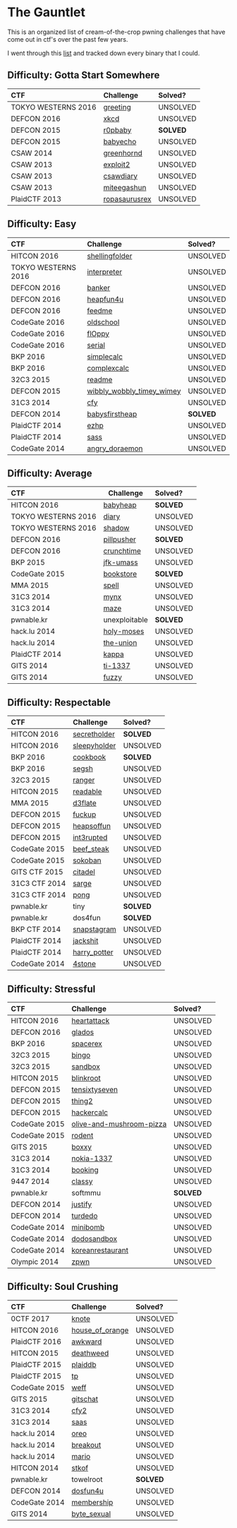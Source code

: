 # The Gauntlet

This is an organized list of cream-of-the-crop pwning challenges that have come out in ctf's over the past few years.

I went through this [list](https://pastebin.com/uyifxgPu) and tracked down every binary that I could.

## Difficulty: Gotta Start Somewhere

| CTF                   | Challenge                                                                                                 | Solved?       |
|:----------------------|:----------------------------------------------------------------------------------------------------------|:--------------|
| TOKYO WESTERNS 2016   | [greeting](https://github.com/aidielse/pwning/tree/master/gotta_start_somewhere/greeting)                 | UNSOLVED      |
| DEFCON 2016           | [xkcd](https://github.com/aidielse/pwning/tree/master/gotta_start_somewhere/xkcd)                         | UNSOLVED      |
| DEFCON 2015           | [r0pbaby](https://github.com/aidielse/pwning/tree/master/gotta_start_somewhere/r0pbaby)                   | __SOLVED__    |
| DEFCON 2015           | [babyecho](https://github.com/aidielse/pwning/tree/master/gotta_start_somewhere/babyecho)                 | UNSOLVED      |
| CSAW 2014             | [greenhornd](https://github.com/aidielse/pwning/tree/master/gotta_start_somewhere/greenhornd)             | UNSOLVED      |
| CSAW 2013             | [exploit2](https://github.com/aidielse/pwning/tree/master/gotta_start_somewhere/exploit2)                 | UNSOLVED      |
| CSAW 2013             | [csawdiary](https://github.com/aidielse/pwning/tree/master/gotta_start_somewhere/csawdiary)               | UNSOLVED      |
| CSAW 2013             | [miteegashun](https://github.com/aidielse/pwning/tree/master/gotta_start_somewhere/miteegashun)           | UNSOLVED      |
| PlaidCTF 2013         | [ropasaurusrex](https://github.com/aidielse/the_gauntlet/tree/master/gotta_start_somewhere/ropasaurusrex) | UNSOLVED      | 
## Difficulty: Easy

| CTF                   | Challenge                                                                                                     | Solved?       |
|:----------------------|:--------------------------------------------------------------------------------------------------------------|:--------------|
| HITCON  2016          | [shellingfolder](https://github.com/aidielse/pwning/tree/master/easy/shellingfolder)                          | UNSOLVED      |
| TOKYO WESTERNS 2016   | [interpreter](https://github.com/aidielse/pwning/tree/master/easy/interpreter)                                | UNSOLVED      |
| DEFCON 2016           | [banker](https://github.com/aidielse/pwning/tree/master/easy/banker)                                          | UNSOLVED      |
| DEFCON 2016           | [heapfun4u](https://github.com/aidielse/pwning/tree/master/easy/heapfun4u)                                    | UNSOLVED      |
| DEFCON 2016           | [feedme](https://github.com/aidielse/pwning/tree/master/easy/feedme)                                          | UNSOLVED      |
| CodeGate 2016         | [oldschool](https://github.com/aidielse/pwning/tree/master/easy/oldschool)                                    | UNSOLVED      |
| CodeGate 2016         | [flOppy](https://github.com/aidielse/pwning/tree/master/easy/fl0ppy)                                          | UNSOLVED      |
| CodeGate 2016         | [serial](https://github.com/aidielse/pwning/tree/master/easy/serial)                                          | UNSOLVED      |
| BKP 2016              | [simplecalc](https://github.com/aidielse/pwning/tree/master/easy/simplecalc)                                  | UNSOLVED      |
| BKP 2016              | [complexcalc](https://github.com/aidielse/pwning/tree/master/easy/complexcalc)                                | UNSOLVED      |
| 32C3 2015             | [readme](https://github.com/aidielse/pwning/tree/master/easy/readme)                                          | UNSOLVED      |
| DEFCON 2015           | [wibbly\_wobbly\_timey\_wimey](https://github.com/aidielse/pwning/tree/master/easy/wibbly_wobbly_timey_wimey) | UNSOLVED      |
| 31C3 2014             | [cfy](https://github.com/aidielse/pwning/tree/master/easy/cfy)                                                | UNSOLVED      |
| DEFCON 2014           | [babysfirstheap](https://github.com/aidielse/pwning/tree/master/easy/babysfirstheap)                          | __SOLVED__    |
| PlaidCTF 2014         | [ezhp](https://github.com/aidielse/pwning/tree/master/easy/ezhp)                                              | UNSOLVED      |
| PlaidCTF 2014         | [sass](https://github.com/aidielse/pwning/tree/master/easy/sass)                                              | UNSOLVED      |
| CodeGate 2014         | [angry\_doraemon](https://github.com/aidielse/pwning/tree/master/easy/angry_doraemon)                         | UNSOLVED      |
 
## Difficulty: Average

| CTF                   | Challenge                                                                             | Solved?       |
|:----------------------|---------------------------------------------------------------------------------------|:--------------|
| HITCON 2016           | [babyheap](https://github.com/aidielse/pwning/tree/master/average/babyheap)           | __SOLVED__    |
| TOKYO WESTERNS 2016   | [diary](https://github.com/aidielse/pwning/tree/master/average/diary)                 | UNSOLVED      |
| TOKYO WESTERNS 2016   | [shadow](https://github.com/aidielse/pwning/tree/master/average/shadow)               | UNSOLVED      |
| DEFCON 2016           | [pillpusher](https://github.com/aidielse/pwning/tree/master/average/pillpusher)       | __SOLVED__    |
| DEFCON 2016           | [crunchtime](https://github.com/aidielse/pwning/tree/master/average/crunchtime)       | UNSOLVED      |
| BKP 2015              | [jfk-umass](https://github.com/aidielse/pwning/tree/master/average/jfk-umass)         | UNSOLVED      |
| CodeGate 2015         | [bookstore](https://github.com/aidielse/the_gauntlet/tree/master/average/bookstore)   | __SOLVED__    |
| MMA 2015              | [spell](https://github.com/aidielse/pwning/tree/master/average/spell)                 | UNSOLVED      |
| 31C3 2014             | [mynx](https://github.com/aidielse/pwning/tree/master/average/mynx)                   | UNSOLVED      |
| 31C3 2014             | [maze](https://github.com/aidielse/pwning/tree/master/average/maze)                   | UNSOLVED      |
| pwnable.kr            | unexploitable                                                                         | __SOLVED__    |
| hack.lu 2014          | [holy-moses](https://github.com/aidielse/pwning/tree/master/average/holy-moses)       | UNSOLVED      |
| hack.lu 2014          | [the-union](https://github.com/aidielse/pwning/tree/master/average/the-union)         | UNSOLVED      |
| PlaidCTF 2014         | [kappa](https://github.com/aidielse/pwning/tree/master/average/kappa)                 | UNSOLVED      |
| GITS 2014             | [ti-1337](https://github.com/aidielse/pwning/tree/master/average/ti-1337)             | UNSOLVED      |
| GITS 2014             | [fuzzy](https://github.com/aidielse/pwning/tree/master/average/fuzzy)                 | UNSOLVED      |

## Difficulty: Respectable

| CTF           | Challenge                                                                                 | Solved?       |
|:--------------|:------------------------------------------------------------------------------------------|:--------------|
| HITCON 2016   | [secretholder](https://github.com/aidielse/pwning/tree/master/respectable/secretholder)   | __SOLVED__    |
| HITCON 2016   | [sleepyholder](https://github.com/aidielse/pwning/tree/master/respectable/sleepyholder)   | UNSOLVED      |
| BKP 2016      | [cookbook](https://github.com/aidielse/pwning/tree/master/respectable/cookbook)           | __SOLVED__    |
| BKP 2016      | [segsh](https://github.com/aidielse/pwning/tree/master/respectable/segsh)                 | UNSOLVED      |
| 32C3 2015     | [ranger](https://github.com/aidielse/pwning/tree/master/respectable/ranger)               | UNSOLVED      |
| HITCON 2015   | [readable](https://github.com/aidielse/pwning/tree/master/respectable/readable)           | UNSOLVED      |
| MMA 2015      | [d3flate](https://github.com/aidielse/pwning/tree/master/respectable/d3flate)             | UNSOLVED      |
| DEFCON 2015   | [fuckup](https://github.com/aidielse/pwning/tree/master/respectable/fuckup)               | UNSOLVED      |
| DEFCON 2015   | [heapsoffun](https://github.com/aidielse/pwning/tree/master/respectable/heapsoffun)       | UNSOLVED      |
| DEFCON 2015   | [int3rupted](https://github.com/aidielse/pwning/tree/master/respectable/int3rupted)       | UNSOLVED      |
| CodeGate 2015 | [beef\_steak](https://github.com/aidielse/pwning/tree/master/respectable/beef_steak)      | UNSOLVED      |
| CodeGate 2015 | [sokoban](https://github.com/aidielse/pwning/tree/master/respectable/sokoban)             | UNSOLVED      |
| GITS CTF 2015 | [citadel](https://github.com/aidielse/pwning/tree/master/respectable/citadel)             | UNSOLVED      |
| 31C3 CTF 2014 | [sarge](https://github.com/aidielse/pwning/tree/master/respectable/sarge)                 | UNSOLVED      |
| 31C3 CTF 2014 | [pong](https://github.com/aidielse/pwning/tree/master/respectable/pong)                   | UNSOLVED      |
| pwnable.kr    | tiny                                                                                      | __SOLVED__    |
| pwnable.kr    | dos4fun                                                                                   | __SOLVED__    |
| BKP CTF 2014  | [snapstagram](https://github.com/aidielse/pwning/tree/master/respectable/snapstagram)     | UNSOLVED      |
| PlaidCTF 2014 | [jackshit](https://github.com/aidielse/pwning/tree/master/respectable/jackshit)           | UNSOLVED      |
| PlaidCTF 2014 | [harry\_potter](https://github.com/aidielse/pwning/tree/master/respectable/harry_potter)  | UNSOLVED      |
| CodeGate 2014 | [4stone](https://github.com/aidielse/pwning/tree/master/respectable/4stone)               | UNSOLVED      |
 
## Difficulty: Stressful

| CTF           | Challenge                                                                                                         | Solved?       |
|:--------------|:------------------------------------------------------------------------------------------------------------------|:--------------|
| HITCON 2016   | [heartattack](https://github.com/aidielse/pwning/tree/master/stressful/heartattack)                               | UNSOLVED      |
| DEFCON 2016   | [glados](https://github.com/aidielse/pwning/tree/master/stressful/glados)                                         | UNSOLVED      |
| BKP 2016      | [spacerex](https://github.com/aidielse/pwning/tree/master/stressful/spacerex)                                     | UNSOLVED      |
| 32C3 2015     | [bingo](https://github.com/aidielse/pwning/tree/master/stressful/bingo)                                           | UNSOLVED      |
| 32C3 2015     | [sandbox](https://github.com/aidielse/pwning/tree/master/stressful/sandbox)                                       | UNSOLVED      |
| HITCON 2015   | [blinkroot](https://github.com/aidielse/pwning/tree/master/stressful/blinkroot)                                   | UNSOLVED      |
| DEFCON 2015   | [tensixtyseven](https://github.com/aidielse/pwning/tree/master/stressful/tensixtyseven)                           | UNSOLVED      |
| DEFCON 2015   | [thing2](https://github.com/aidielse/pwning/tree/master/stressful/thing2)                                         | UNSOLVED      |
| DEFCON 2015   | [hackercalc](https://github.com/aidielse/pwning/tree/master/stressful/hackercalc)                                 | UNSOLVED      |
| CodeGate 2015 | [olive-and-mushroom-pizza](https://github.com/aidielse/pwning/tree/master/stressful/olive-and-mushroom-pizza)     | UNSOLVED      |
| CodeGate 2015 | [rodent](https://github.com/aidielse/pwning/tree/master/stressful/rodent)                                         | UNSOLVED      |
| GITS 2015     | [boxxy](https://github.com/aidielse/pwning/tree/master/stressful/boxxy)                                           | UNSOLVED      |
| 31C3 2014     | [nokia-1337](https://github.com/aidielse/pwning/tree/master/stressful/nokia-1337)                                 | UNSOLVED      |
| 31C3 2014     | [booking](https://github.com/aidielse/pwning/tree/master/stressful/booking)                                       | UNSOLVED      |
| 9447 2014     | [classy](https://github.com/aidielse/pwning/tree/master/stressful/classy)                                         | UNSOLVED      |
| pwnable.kr    | softmmu                                                                                                           | __SOLVED__    |
| DEFCON 2014   | [justify](https://github.com/aidielse/pwning/tree/master/stressful/justify)                                       | UNSOLVED      |
| DEFCON 2014   | [turdedo](https://github.com/aidielse/pwning/tree/master/stressful/turdedo)                                       | UNSOLVED      |
| CodeGate 2014 | [minibomb](https://github.com/aidielse/pwning/tree/master/stressful/minibomb)                                     | UNSOLVED      |
| CodeGate 2014 | [dodosandbox](https://github.com/aidielse/pwning/tree/master/stressful/dodosandbox)                               | UNSOLVED      |
| CodeGate 2014 | [koreanrestaurant](https://github.com/aidielse/pwning/tree/master/stressful/koreanrestaurant)                     | UNSOLVED      |
| Olympic 2014  | [zpwn](https://github.com/aidielse/pwning/tree/master/stressful/zpwn)                                             | UNSOLVED      |

## Difficulty: Soul Crushing

| CTF           | Challenge                                                                                         | Solved?       |
|:--------------|:--------------------------------------------------------------------------------------------------|:--------------|
| 0CTF 2017     | [knote](https://github.com/aidielse/pwning/tree/master/soul_crushing/knote)                       | UNSOLVED      |
| HITCON 2016   | [house\_of\_orange](https://github.com/aidielse/pwning/tree/master/soul_crushing/house_of_orange) | UNSOLVED      |
| PlaidCTF 2016 | [awkward](https://github.com/aidielse/pwning/tree/master/soul_crushing/awkward)                   | UNSOLVED      |
| HITCON 2015   | [deathweed](https://github.com/aidielse/pwning/tree/master/soul_crushing/deathweed)               | UNSOLVED      |
| PlaidCTF 2015 | [plaiddb](https://github.com/aidielse/pwning/tree/master/soul_crushing/plaiddb)                   | UNSOLVED      |
| PlaidCTF 2015 | [tp](https://github.com/aidielse/pwning/tree/master/soul_crushing/tp)                             | UNSOLVED      |
| CodeGate 2015 | [weff](https://github.com/aidielse/pwning/tree/master/soul_crushing/weff)                         | UNSOLVED      |
| GITS 2015     | [gitschat](https://github.com/aidielse/pwning/tree/master/soul_crushing/gitschat)                 | UNSOLVED      |
| 31C3 2014     | [cfy2](https://github.com/aidielse/pwning/tree/master/soul_crushing/cfy2)                         | UNSOLVED      |
| 31C3 2014     | [saas](https://github.com/aidielse/pwning/tree/master/soul_crushing/saas)                         | UNSOLVED      |
| hack.lu 2014  | [oreo](https://github.com/aidielse/pwning/tree/master/soul_crushing/oreo)                         | UNSOLVED      |
| hack.lu 2014  | [breakout](https://github.com/aidielse/pwning/tree/master/soul_crushing/breakout)                 | UNSOLVED      |
| hack.lu 2014  | [mario](https://github.com/aidielse/pwning/tree/master/soul_crushing/mario)                       | UNSOLVED      |
| HITCON 2014   | [stkof](https://github.com/aidielse/pwning/tree/master/soul_crushing/stkof)                       | UNSOLVED      |
| pwnable.kr    | towelroot                                                                                         | __SOLVED__    |
| DEFCON 2014   | [dosfun4u](https://github.com/aidielse/pwning/tree/master/soul_crushing/dosfun4u)                 | UNSOLVED      |
| CodeGate 2014 | [membership](https://github.com/aidielse/pwning/tree/master/soul_crushing/membership)             | UNSOLVED      |
| GITS 2014     | [byte\_sexual](https://github.com/aidielse/pwning/tree/master/soul_crushing/byte_sexual)          | UNSOLVED      |
